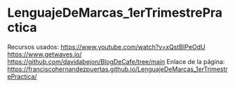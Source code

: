 # LenguajeDeMarcas_1erTrimestrePractica
Recursos usados:
https://www.youtube.com/watch?v=xQstBIPeOdU
https://www.getwaves.io/
https://github.com/davidabejon/BlogDeCafe/tree/main
Enlace de la página: https://franciscohernandezpuertas.github.io/LenguajeDeMarcas_1erTrimestrePractica/
